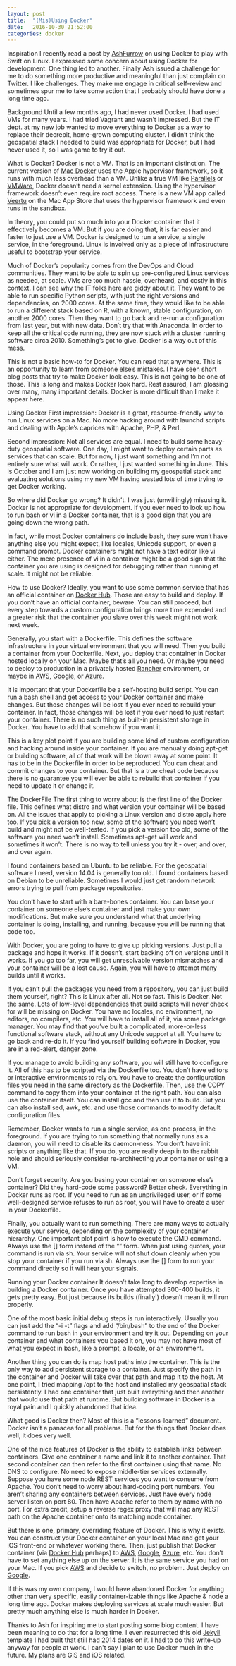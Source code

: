 ```yaml
---
layout: post
title:  "(Mis)Using Docker"
date:   2016-10-30 21:52:00
categories: docker
---
```



Inspiration
I recently read a post by [AshFurrow][ashfurrow] on using Docker to play with Swift on Linux. I expressed some concern about using Docker for development. One thing led to another. Finally Ash issued a challenge for me to do something more productive and meaningful than just complain on Twitter. I like challenges. They make me engage in critical self-review and sometimes spur me to take some action that I probably should have done a long time ago.

Background
Until a few months ago, I had never used Docker. I had used VMs for many years. I had tried Vagrant and wasn’t impressed. But the IT dept. at my new job wanted to move everything to Docker as a way to replace their decrepit, home-grown computing cluster. I didn’t think the geospatial stack I needed to build was appropriate for Docker, but I had never used it, so I was game to try it out.

What is Docker?
Docker is not a VM. That is an important distinction. The current version of [Mac Docker][dockermac] uses the Apple hypervisor framework, so it runs with much less overhead than a VM. Unlike a true VM like [Parallels][parallels] or [VMWare][vmware], Docker doesn’t need a kernel extension. Using the hypervisor framework doesn’t even require root access. There is a new VM app called [Veertu][veertu] on the Mac App Store that uses the hypervisor framework and even runs in the sandbox. 

In theory, you could put so much into your Docker container that it effectively becomes a VM. But if you are doing that, it is far easier and faster to just use a VM. Docker is designed to run a service, a single service, in the foreground. Linux is involved only as a piece of infrastructure useful to bootstrap your service.

Much of Docker’s popularity comes from the DevOps and Cloud communities. They want to be able to spin up pre-configured Linux services as needed, at scale. VMs are too much hassle, overheard, and costly in this context. I can see why the IT folks here are giddy about it. They want to be able to run specific Python scripts, with just the right versions and dependencies, on 2000 cores. At the same time, they would like to be able to run a different stack based on R, with a known, stable configuration, on another 2000 cores. Then they want to go back and re-run a configuration from last year, but with new data. Don’t try that with Anaconda. In order to keep all the critical code running, they are now stuck with a cluster running software circa 2010. Something’s got to give. Docker is a way out of this mess. 

This is not a basic how-to for Docker. You can read that anywhere. This is an opportunity to learn from someone else’s mistakes. I have seen short blog posts that try to make Docker look easy. This is not going to be one of those. This is long and makes Docker look hard. Rest assured, I am glossing over many, many important details. Docker is more difficult than I make it appear here.

Using Docker
First impression: Docker is a great, resource-friendly way to run Linux services on a Mac. No more hacking around with launchd scripts and dealing with Apple’s caprices with Apache, PHP, & Perl.

Second impression: Not all services are equal. I need to build some heavy-duty geospatial software. One day, I might want to deploy certain parts as services that can scale. But for now, I just want something and I’m not entirely sure what will work. Or rather, I just wanted something in June. This is October and I am just now working on building my geospatial stack and evaluating solutions using my new VM having wasted lots of time trying to get Docker working.

So where did Docker go wrong?
It didn’t. I was just (unwillingly) misusing it. Docker is not appropriate for development. If you ever need to look up how to run bash or vi in a Docker container, that is a good sign that you are going down the wrong path. 

In fact, while most Docker containers do include bash, they sure won’t have anything else you might expect, like locales, Unicode support, or even a command prompt. Docker containers might not have a text editor like vi either. The mere presence of vi in a container might be a good sign that the container you are using is designed for debugging rather than running at scale. It might not be reliable.

How to use Docker?
Ideally, you want to use some common service that has an official container on [Docker Hub][dockerhub]. Those are easy to build and deploy. If you don’t have an official container, beware. You can still proceed, but every step towards a custom configuration brings more time expended and a greater risk that the container you slave over this week might not work next week.

Generally, you start with a Dockerfile. This defines the software infrastructure in your virtual environment that you will need. Then you build a container from your Dockerfile. Next, you deploy that container in Docker hosted locally on your Mac. Maybe that’s all you need. Or maybe you need to deploy to production in a privately hosted [Rancher][rancher] environment, or maybe in [AWS][aws], [Google][google], or [Azure][azure]. 

It is important that your Dockerfile be a self-hosting build script. You can run a bash shell and get access to your Docker container and make changes. But those changes will be lost if you ever need to rebuild your container. In fact, those changes will be lost if you ever need to just restart your container. There is no such thing as built-in persistent storage in Docker. You have to add that somehow if you want it. 

This is a key plot point if you are building some kind of custom configuration and hacking around inside your container. If you are manually doing apt-get or building software, all of that work will be blown away at some point. It has to be in the Dockerfile in order to be reproduced. You can cheat and commit changes to your container. But that is a true cheat code because there is no guarantee you will ever be able to rebuild that container if you need to update it or change it.

The DockerFile
The first thing to worry about is the first line of the Docker file. This defines what distro and what version your container will be based on. All the issues that apply to picking a Linux version and distro apply here too. If you pick a version too new, some of the software you need won’t build and might not be well-tested. If you pick a version too old, some of the software you need won’t install. Sometimes apt-get will work and sometimes it won’t. There is no way to tell unless you try it - over, and over, and over again.

I found containers based on Ubuntu to be reliable. For the geospatial software I need, version 14.04 is generally too old. I found containers based on Debian to be unreliable. Sometimes I would just get random network errors trying to pull from package repositories. 

You don’t have to start with a bare-bones container. You can base your container on someone else’s container and just make your own modifications. But make sure you understand what that underlying container is doing, installing, and running, because you will be running that code too.

With Docker, you are going to have to give up picking versions. Just pull a package and hope it works. If it doesn’t, start backing off on versions until it works. If you go too far, you will get unresolvable version mismatches and your container will be a lost cause. Again, you will have to attempt many builds until it works.

If you can’t pull the packages you need from a repository, you can just build them yourself, right? This is Linux after all. Not so fast. This is Docker. Not the same. Lots of low-level dependencies that build scripts will never check for will be missing on Docker. You have no locales, no environment, no editors, no compilers, etc. You will have to install all of it, via some package manager. You may find that you’ve built a complicated, more-or-less functional software stack, without any Unicode support at all. You have to go back and re-do it. If you find yourself building software in Docker, you are in a red-alert, danger zone.

If you manage to avoid building any software, you will still have to configure it. All of this has to be scripted via the Dockerfile too. You don’t have editors or interactive environments to rely on. You have to create the configuration files you need in the same directory as the Dockerfile. Then, use the COPY command to copy them into your container at the right path. You can also use the container itself. You can install gcc and then use it to build. But you can also install sed, awk, etc. and use those commands to modify default configuration files. 

Remember, Docker wants to run a single service, as one process, in the foreground. If you are trying to run something that normally runs as a daemon, you will need to disable its daemon-ness. You don’t have init scripts or anything like that. If you do, you are really deep in to the rabbit hole and should seriously consider re-architecting your container or using a VM.

Don’t forget security. Are you basing your container on someone else’s container? Did they hard-code some password? Better check. Everything in Docker runs as root. If you need to run as an unprivileged user, or if some well-designed service refuses to run as root, you will have to create a user in your Dockerfile.

Finally, you actually want to run something. There are many ways to actually execute your service, depending on the complexity of your container hierarchy. One important plot point is how to execute the CMD command. Always use the [] form instead of the “” form. When just using quotes, your command is run via sh. Your service will not shut down cleanly when you stop your container if you run via sh. Always use the [] form to run your command directly so it will hear your signals.

Running your Docker container
It doesn’t take long to develop expertise in building a Docker container. Once you have attempted 300-400 builds, it gets pretty easy. But just because its builds (finally!) doesn’t mean it will run properly. 

One of the most basic initial debug steps is run interactively. Usually you can just add the “-i -t” flags and add “/bin/bash” to the end of the Docker command to run bash in your environment and try it out. Depending on your container and what containers you based it on, you may not have most of what you expect in bash, like a prompt, a locale, or an environment. 

Another thing you can do is map host paths into the container. This is the only way to add persistent storage to a container. Just specify the path in the container and Docker will take over that path and map it to the host. At one point, I tried mapping /opt to the host and installed my geospatial stack persistently. I had one container that just built everything and then another that would use that path at runtime. But building software in Docker is a royal pain and I quickly abandoned that idea.

What good is Docker then?
Most of this is a “lessons-learned” document. Docker isn’t a panacea for all problems. But for the things that Docker does well, it does very well. 

One of the nice features of Docker is the ability to establish links between containers. Give one container a name and link it to another container. That second container can then refer to the first container using that name. No DNS to configure. No need to expose middle-tier services externally. Suppose you have some node REST services you want to consume from Apache. You don’t need to worry about hard-coding port numbers. You aren’t sharing any containers between services. Just have every node server listen on port 80. Then have Apache refer to them by name with no port. For extra credit, setup a reverse regex proxy that will map any REST path on the Apache container onto its matching node container. 

But there is one, primary, overriding feature of Docker. This is why it exists. You can construct your Docker container on your local Mac and get your iOS front-end or whatever working there. Then, just publish that Docker container (via [Docker Hub][dockerhub] perhaps) to [AWS][aws], [Google][google], [Azure][azure], etc. You don’t have to set anything else up on the server. It is the same service you had on your Mac. If you pick [AWS][aws] and decide to switch, no problem. Just deploy on [Google][google]. 

If this was my own company, I would have abandoned Docker for anything other than very specific, easily container-izable things like Apache & node a long time ago. Docker makes deploying services at scale much easier. But pretty much anything else is much harder in Docker.

Thanks to Ash for inspiring me to start posting some blog content. I have been meaning to do that for a long time. I even resurrected this old [Jekyll][jekyll] template I had built that still had 2014 dates on it. I had to do this write-up anyway for people at work. I can't say I plan to use Docker much in the future. My plans are GIS and iOS related.

[ashfurrow]:   https://ashfurrow.com/blog/swift-on-linux/
[dockermac]:   https://www.docker.com/products/docker#/mac
[parallels]:   http://www.parallels.com
[vmware]:      http://www.vmware.com
[veertu]:      https://veertu.com
[rancher]:     http://rancher.com
[aws]:         https://aws.amazon.com/docker/
[azure]:       https://azure.microsoft.com/en-us/documentation/articles/virtual-machines-linux-docker-machine/
[google]:      https://cloud.google.com/container-engine/
[dockerhub]:   https://hub.docker.com
[ubuntu]:      https://hub.docker.com/_/ubuntu/
[debian]:      https://hub.docker.com/_/debian/
[jekyll]:      https://jekyllrb.com


